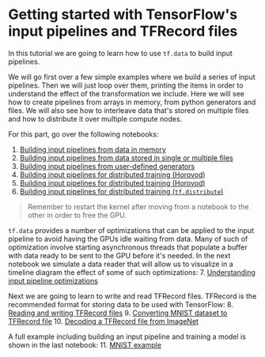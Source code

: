 # Getting started with TensorFlow's input pipelines and TFRecord files

In this tutorial we are going to learn how to use `tf.data` to build input pipelines.

We will go first over a few simple examples where we build a series of input pipelines. Then we will just loop over them, printing the items in order to understand the effect of the transformation we include. Here we will see how to create pipelines from arrays in memory, from python generators and files. We will also see how to interleave data that's stored on multiple files and how to distribute it over multiple compute nodes.

For this part, go over the following notebooks:
 1. [Building input pipelines from data in memory](1_getting_started_with_tensorflows_dataset_api.ipynb) 
 2. [Building input pipelines from data stored in single or multiple files](2_getting_started_with_tensorflows_dataset_api.ipynb)
 3. [Building input pipelines from user-defined generators](3_getting_started_with_tensorflows_dataset_api.ipynb)
 4. [Building input pipelines for distributed training (Horovod)](4_getting_started_with_tensorflows_dataset_api.ipynb)
 5. [Building input pipelines for distributed training (Horovod)](5_getting_started_with_tensorflows_dataset_api.ipynb)
 6. [Building input pipelines for distributed training (`tf.distribute`)](5_getting_started_with_tensorflows_dataset_api.ipynb)

> Remember to restart the kernel after moving from a notebook to the other in order to free the GPU.

`tf.data` provides a number of optimizations that can be applied to the input pipeline to avoid having the GPUs idle waiting from data. Many of such of optimization involve starting asynchronous threads that populate a buffer with data ready to be sent to the GPU before it's needed. In the next notebook we simulate a data reader that will allow us to visualize in a timeline diagram the effect of some of such optimizations:
 7. [Understanding input pipeline optimizations](pipeline-timeline.ipynb)


Next we are going to learn to write and read TFRecord files. TFRecord is the recommended format for storing data to be used with TensorFlow:
  8. [Reading and writing TFRecord files](tfrecords/read_and_write_TFRecord_files.ipynb)
  9. [Converting MNIST dataset to TFRecord file](tfrecords/convert-MNIST-dataset-to-tfrecords.py)
  10. [Decoding a TFRecord file from ImageNet](tfrecords/decoding-imagenet.ipynb)
 
A full example including building an input pipeline and training a model is shown in the last notebook:
 11. [MNIST example](mnist)


